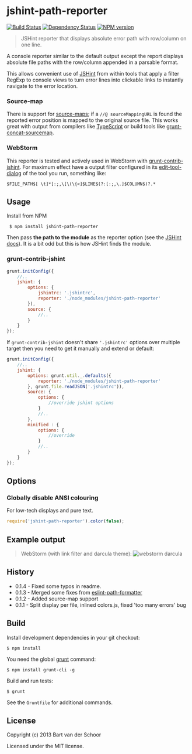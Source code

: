 # jshint-path-reporter

[![Build Status](https://secure.travis-ci.org/Bartvds/jshint-path-reporter.png?branch=master)](http://travis-ci.org/Bartvds/jshint-path-reporter) [![Dependency Status](https://gemnasium.com/Bartvds/jshint-path-reporter.png)](https://gemnasium.com/Bartvds/jshint-path-reporter) [![NPM version](https://badge.fury.io/js/jshint-path-reporter.png)](http://badge.fury.io/js/jshint-path-reporter)

> JSHint reporter that displays absolute error path with row/column on one line.

A console reporter similar to the default output except the report displays absolute file paths with the row/column appended in a parsable format. 

This allows convenient use of [JSHint](http://www.jshint.com) from within tools that apply a filter RegExp to console views to turn error lines into clickable links to instantly navigate to the error location.

### Source-map

There is support for [source-maps](https://github.com/mozilla/source-map); if a `//@ sourceMappingURL` is found the reported error position is mapped to the original source file. This works great with output from compilers like [TypeScript](http://www.typescriptlang.org/) or build tools like [grunt-concat-sourcemap](https://github.com/kozy4324/grunt-concat-sourcemap).

### WebStorm

This reporter is tested and actively used in WebStorm with [grunt-contrib-jshint](https://github.com/gruntjs/grunt-contrib-jshint). For maximum effect have a output filter configured in its [edit-tool-dialog](https://www.jetbrains.com/webstorm/webhelp/edit-tool-dialog.html) of the tool you run, something like:

````
$FILE_PATH$[ \t]*[:;,\[\(\{<]$LINE$(?:[:;,\.]$COLUMN$)?.*
````

## Usage

Install from NPM
````
 $ npm install jshint-path-reporter
````

Then pass **the path to the module** as the reporter option (see the [JSHint docs](http://jshint.com/docs)). It is a bit odd but this is how JSHint finds the module.

### grunt-contrib-jshint

````js
grunt.initConfig({
	//..
	jshint: {
		options: {
			jshintrc: '.jshintrc',
			reporter: './node_modules/jshint-path-reporter'
		}),
		source: {
			//..
		}
	}
});
````
If `grunt-contrib-jshint` doesn't share `'.jshintrc'` options over multiple target then you need to get it manually and extend or default:

````js
grunt.initConfig({
	//..
	jshint: {
		options: grunt.util._.defaults({
			reporter: './node_modules/jshint-path-reporter'
		}, grunt.file.readJSON('.jshintrc')),
		source: {
			options: {
				//override jshint options
			} 
			//..
		},
		minified : {
			options: {
				//override
			} 
			//..
		}
	}
});
````
## Options

### Globally disable ANSI colouring

For low-tech displays and pure text.
````js
require('jshint-path-reporter').color(false);
````

## Example output

> WebStorm (with link filter and darcula theme):
> ![webstorm darcula](https://raw.github.com/Bartvds/jshint-path-reporter/master/media/example_output_webstorm.png)

## History

* 0.1.4 - Fixed some typos in readme.
* 0.1.3 - Merged some fixes from [eslint-path-formatter](https://github.com/Bartvds/eslint-path-formatter) 
* 0.1.2 - Added source-map support
* 0.1.1 - Split display per file, inlined colors.js, fixed 'too many errors' bug

## Build

Install development dependencies in your git checkout:
````
$ npm install
````

You need the global [grunt](http://gruntjs.com) command:
````
$ npm install grunt-cli -g
````

Build and run tests:
````
$ grunt
````

See the `Gruntfile` for additional commands.

## License

Copyright (c) 2013 Bart van der Schoor

Licensed under the MIT license.

